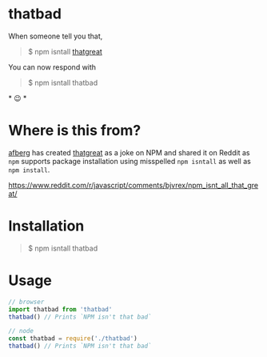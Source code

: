 # thatbad

When someone tell you that,

> \$ npm isntall [thatgreat](https://www.npmjs.com/package/thatgreat)

You can now respond with

> \$ npm isntall thatbad

\* 😉 \*

# Where is this from?

[afberg](https://www.reddit.com/user/afberg) has created [thatgreat](https://www.npmjs.com/package/thatgreat) as a joke on NPM and shared it on Reddit as `npm` supports package installation using misspelled `npm isntall` as well as `npm install`.

https://www.reddit.com/r/javascript/comments/bjvrex/npm_isnt_all_that_great/

# Installation

> \$ npm isntall thatbad

# Usage

```javascript
// browser
import thatbad from 'thatbad'
thatbad() // Prints `NPM isn't that bad`

// node
const thatbad = require('./thatbad')
thatbad() // Prints `NPM isn't that bad`
```
